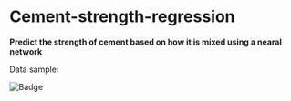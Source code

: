 # Cement-strength-regression
__Predict the strength of cement based on how it is mixed using a nearal network__

Data sample:

<img src="https://imgur.com/BYvvLFV.png" alt="Badge" align="left" />
